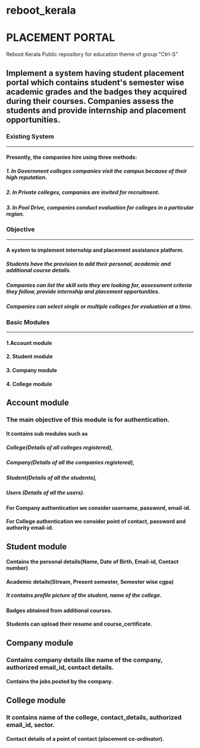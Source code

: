 # reboot_kerala
# PLACEMENT PORTAL
Reboot Kerala Public repository for education theme of group "Ctrl-S" 

## Implement a system having student placement portal which contains student's semester wise academic grades and the badges they acquired during their courses. Companies assess the students and provide internship and placement opportunities.

### Existing System
***
#### Presently, the companies hire using three methods:
##### 1. In Government colleges companies visit the campus because of their high reputation.
##### 2. In Private colleges, companies are invited for recruitment.
##### 3. In Pool Drive, companies conduct evaluation for colleges in a particular region.

### Objective
***
#### A system to implement internship and placement assistance platform.
##### Students have the provision to add their personal, academic and additional course details.
##### Companies can list the skill sets they are looking for, assessment criteria they follow, provide internship and placement opportunities.
##### Companies can select single or multiple colleges for evaluation at a time.

### Basic Modules
***
#### 1.Account module
#### 2. Student module
#### 3. Company module
#### 4. College module

## Account module
### The main objective of this module is for authentication.
#### It contains sub modules such as
##### College(Details of all colleges registered), 
##### Company(Details of all the companies registered),
##### Student(Details of all the students),
##### Users (Details of all the users).
#### For Company authentication we consider username, password, email-id.
#### For College authentication we consider point of contact, password and authority email-id.

## Student module
#### Contains the personal details(Name, Date of Birth, Email-id, Contact number)
#### Academic details(Stream, Present semester, Semester wise cgpa)
##### It contains profile picture of the student, name of the college. 
#### Badges obtained from additional courses.
#### Students can upload their resume and course_certificate.

## Company module
### Contains company details like name of the company, authorized email_id, contact details.
#### Contains the jobs posted by the company.

## College module
### It contains name of the college, contact_details, authorized email_id, sector.
#### Contact details of a point of contact (placement co-ordinator).
